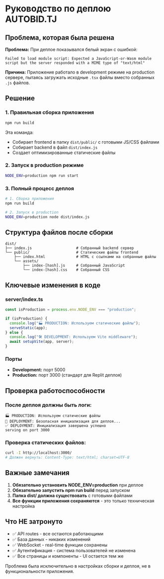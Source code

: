 # Руководство по деплою AUTOBID.TJ

## Проблема, которая была решена

**Проблема:** При деплое показывался белый экран с ошибкой:
```
Failed to load module script: Expected a JavaScript-or-Wasm module script but the server responded with a MIME type of "text/html"
```

**Причина:** Приложение работало в development режиме на production сервере, пытаясь загружать исходные `.tsx` файлы вместо собранных `.js` файлов.

## Решение

### 1. Правильная сборка приложения
```bash
npm run build
```

Эта команда:
- Собирает frontend в папку `dist/public/` с готовыми JS/CSS файлами
- Собирает backend в файл `dist/index.js`
- Создает оптимизированные статические файлы

### 2. Запуск в production режиме
```bash
NODE_ENV=production npm run start
```

### 3. Полный процесс деплоя
```bash
# 1. Сборка приложения
npm run build

# 2. Запуск в production
NODE_ENV=production node dist/index.js
```

## Структура файлов после сборки

```
dist/
├── index.js                    # Собранный backend сервер
└── public/                     # Статические файлы frontend
    ├── index.html              # HTML с ссылками на собранные файлы
    └── assets/
        ├── index-[hash].js     # Собранный JavaScript
        └── index-[hash].css    # Собранный CSS
```

## Ключевые изменения в коде

### server/index.ts
```typescript
const isProduction = process.env.NODE_ENV === "production";

if (isProduction) {
  console.log("🏭 PRODUCTION: Используем статические файлы");
  serveStatic(app);
} else {
  console.log("🛠️ DEVELOPMENT: Используем Vite middleware");
  await setupVite(app, server);
}
```

### Порты
- **Development:** порт 5000
- **Production:** порт 3000 (стандарт для Replit деплоя)

## Проверка работоспособности

### После деплоя должны быть логи:
```
🏭 PRODUCTION: Используем статические файлы
🚀 DEPLOYMENT: Безопасная инициализация для деплоя...
✅ DEPLOYMENT: Инициализация завершена успешно
serving on port 3000
```

### Проверка статических файлов:
```bash
curl -I http://localhost:3000/
# Должен вернуть: Content-Type: text/html; charset=UTF-8
```

## Важные замечания

1. **Обязательно установить NODE_ENV=production** при деплое
2. **Обязательно запустить npm run build** перед запуском
3. **Папка dist/ должна существовать** с готовыми файлами
4. **Все функции приложения сохраняются** - это только техническая настройка

## Что НЕ затронуто

- ✅ API routes - все остаются работающими
- ✅ База данных - никаких изменений
- ✅ WebSocket - real-time функции сохранены
- ✅ Аутентификация - система пользователей не изменена
- ✅ Все страницы и компоненты - UI остается тем же

Проблема была исключительно в настройках сборки и деплоя, не в функциональности приложения.